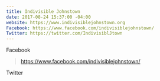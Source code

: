 ```yaml
---
title: Indivisible Johnstown
date: 2017-08-24 15:37:00 -04:00
website: https://www.indivisiblejohnstown.org
Facebook: https://www.facebook.com/indivisiblejohnstown/
Twitter: https://twitter.com/IndivisiblJtown
---
```


Facebook
> https://www.facebook.com/indivisiblejohnstown/

Twitter
[](https://twitter.com/IndivisiblJtown)